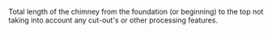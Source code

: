 ﻿Total length of the chimney from the foundation (or beginning) to the top not taking into account any cut-out's or other processing features.
